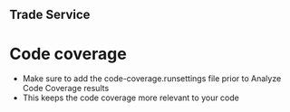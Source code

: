 ## Trade Service ##

# Code coverage #
- Make sure to add the code-coverage.runsettings file prior to Analyze Code Coverage results
- This keeps the code coverage more relevant to your code
